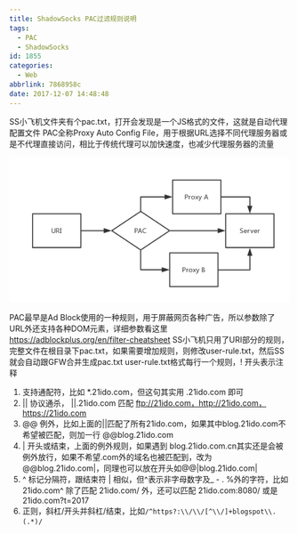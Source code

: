 ```yaml
---
title: ShadowSocks PAC过滤规则说明
tags:
  - PAC
  - ShadowSocks
id: 1855
categories:
  - Web
abbrlink: 7868958c
date: 2017-12-07 14:48:48
---
```

SS小飞机文件夹有个pac.txt，打开会发现是一个JS格式的文件，这就是自动代理配置文件
PAC全称Proxy Auto Config File，用于根据URL选择不同代理服务器或是不代理直接访问，相比于传统代理可以加快速度，也减少代理服务器的流量

![](/images/2017/12/pac.png)
<!-- more -->
PAC最早是Ad Block使用的一种规则，用于屏蔽网页各种广告，所以参数除了URL外还支持各种DOM元素，详细参数看这里 https://adblockplus.org/en/filter-cheatsheet
SS小飞机只用了URI部分的规则，完整文件在根目录下pac.txt，如果需要增加规则，则修改user-rule.txt，然后SS就会自动跟GFW合并生成pac.txt
user-rule.txt格式每行一个规则，! 开头表示注释

1.  支持通配符，比如 *.21ido.com，但这句其实用 .21ido.com 即可
2.  || 协议通杀， ||.21ido.com 匹配 ftp://21ido.com，http://21ido.com，https://21ido.com
3.  @@ 例外，比如上面的||匹配了所有21ido.com，如果其中blog.21ido.com不希望被匹配，则加一行 @@blog.21ido.com
4.  | 开头或结束，上面的例外规则，如果遇到 blog.21ido.com.cn其实还是会被例外放行，如果不希望.com外的域名也被匹配到，改为 @@blog.21ido.com|，同理也可以放在开头如@@|blog.21ido.com|
5.  ^ 标记分隔符，跟结束符 | 相似，但^表示非字母数字及_ - . %外的字符，比如 21ido.com^ 除了匹配 21ido.com/ 外，还可以匹配 21ido.com:8080/ 或是 21ido.com?t=2017
6.  正则，斜杠/开头并斜杠/结束，比如`/^https?:\\/\\/[^\\/]+blogspot\\.(.*)/`
